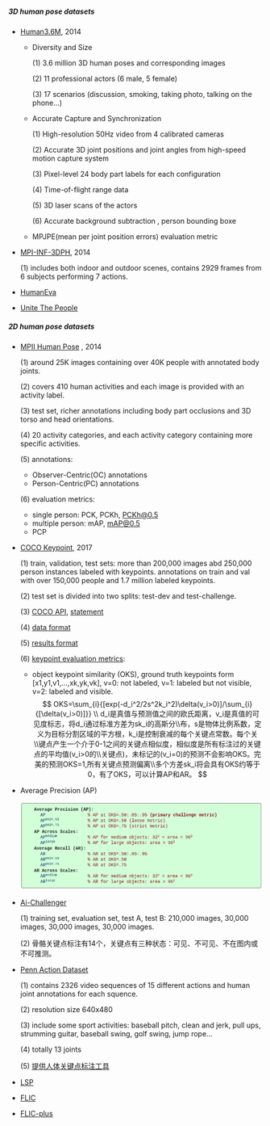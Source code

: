 ##### 3D human pose datasets

- [Human3.6M](http://vision.imar.ro/human3.6m/description.php), 2014

  + Diversity and Size

    (1) 3.6 million 3D human poses and corresponding images

    (2) 11 professional actors (6 male, 5 female)

    (3) 17 scenarios (discussion, smoking, taking photo, talking on the phone...)

  + Accurate Capture and Synchronization

    (1) High-resolution 50Hz video from 4 calibrated cameras

    (2) Accurate 3D joint positions and joint angles from high-speed motion capture system

    (3) Pixel-level 24 body part labels for each configuration

    (4) Time-of-flight range data

    (5) 3D laser scans of the actors

    (6) Accurate background subtraction , person bounding boxe

  + MPJPE(mean  per joint position errors) evaluation metric

- [MPI-INF-3DPH](http://gvv.mpi-inf.mpg.de/3dhp-dataset/), 2014

  (1) includes both indoor and outdoor scenes, contains 2929 frames from 6 subjects performing 7 actions. 

- [HumanEva](http://humaneva.is.tue.mpg.de/)

- [Unite The People](http://files.is.tuebingen.mpg.de/classner/up/)



##### 2D human pose datasets

- [MPII Human Pose](http://human-pose.mpi-inf.mpg.de/#overview) , 2014

  (1) around 25K images containing over 40K people with annotated body joints.

  (2) covers 410 human activities and each image is provided with an activity label.

  (3) test set, richer annotations including body part occlusions and 3D torso and head orientations.

  (4) 20 activity categories, and each activity category containing more specific activities. 

  (5) annotations:

  + Observer-Centric(OC) annotations
  + Person-Centric(PC) annotations
  
  (6) evaluation metrics:
  
  + single person: PCK, PCKh, PCKh@0.5
  + multiple person: mAP, mAP@0.5
  + PCP

- [COCO Keypoint](http://cocodataset.org/#home), 2017

  (1) train, validation, test sets: more than 200,000 images abd 250,000 person instances labeled with keypoints. annotations on train and val with over 150,000 people and 1.7 million labeled keypoints.

  (2) test set is divided into two splits: test-dev and test-challenge.

  (3) [COCO API](https://github.com/cocodataset/cocoapi),   [statement](http://cocodataset.org/#download)

  (4) [data format](http://cocodataset.org/#format-data)

  (5) [results format](http://cocodataset.org/#format-results)

  (6) [keypoint evaluation metrics](http://cocodataset.org/#keypoints-eval):

  + object keypoint similarity (OKS), ground truth keypoints form [x1,y1,v1,...,xk,yk,vk], v=0: not  labeled, v=1: labeled but not visible, v=2: labeled and visible. 
    $$
    OKS=\sum_{i}{[exp(-d_i^2/2s^2k_i^2)\delta(v_i>0)]/\sum_{i}{[\delta(v_i>0)]}} \\
    d_i是真值与预测值之间的欧氏距离，v_i是真值的可见度标志，将d_i通过标准方差为sk_i的高斯分\\布，s是物体比例系数，定义为目标分割区域的平方根，k_i是控制衰减的每个关键点常数。每个关\\键点产生一个介于0-1之间的关键点相似度，相似度是所有标注过的关键点的平均值(v_i>0的\\关键点)，未标记的(v_i=0)的预测不会影响OKS。完美的预测OKS=1,所有关键点预测偏离\\多个方差sk_i将会具有OKS约等于0，有了OKS，可以计算AP和AR。
    $$
    
+ Average Precision (AP)
  
  ![evaluation metric](images/COCO_metric.png)
  
  
  
- [Ai-Challenger](https://challenger.ai/dataset/keypoint)

  (1) training set, evaluation set, test A, test B: 210,000 images, 30,000 images, 30,000 images, 30,000 images.

  (2) 骨骼关键点标注有14个，关键点有三种状态：可见、不可见、不在图内或不可推测。 

- [Penn Action Dataset](http://dreamdragon.github.io/PennAction/)

  (1) contains 2326 video sequences of 15 different actions and human joint annotations for each squence.

  (2) resolution size 640x480

  (3) include some sport activities: baseball pitch, clean and jerk, pull ups,  strumming guitar, baseball swing, golf swing, jump rope...

  (4) totally 13 joints

  (5) [提供人体关键点标注工具](http://dreamdragon.github.io/vatic/)

- [LSP](http://sam.johnson.io/research/lsp.html)

- [FLIC](https://bensapp.github.io/flic-dataset.html)

- [FLIC-plus](https://jonathantompson.github.io/)